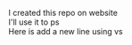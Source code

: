 I created this repo on website <br> I'll use it to ps <br> Here is add a new line using vs <br I add new line again to check if there is working still>
